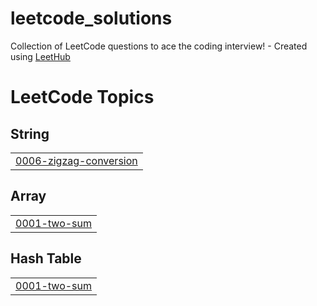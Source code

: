 # leetcode_solutions
Collection of LeetCode questions to ace the coding interview! - Created using [LeetHub](https://github.com/QasimWani/LeetHub)

<!---LeetCode Topics Start-->
# LeetCode Topics
## String
|  |
| ------- |
| [0006-zigzag-conversion](https://github.com/AliAbidi555/leetcode_solutions/tree/master/0006-zigzag-conversion) |
## Array
|  |
| ------- |
| [0001-two-sum](https://github.com/AliAbidi555/leetcode_solutions/tree/master/0001-two-sum) |
## Hash Table
|  |
| ------- |
| [0001-two-sum](https://github.com/AliAbidi555/leetcode_solutions/tree/master/0001-two-sum) |
<!---LeetCode Topics End-->